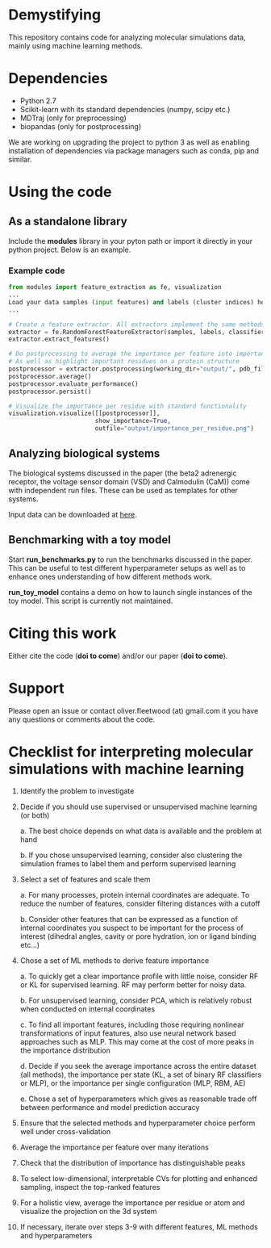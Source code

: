 # Demystifying

This repository contains code for analyzing molecular simulations data, mainly using machine learning methods.  

# Dependencies
 * Python 2.7
 * Scikit-learn with its standard dependencies (numpy, scipy etc.)
 * MDTraj (only for preprocessing)
 * biopandas (only for postprocessing)
 
We are working on upgrading the project to python 3 as well as enabling installation of dependencies via package managers such as conda, pip and similar. 

# Using the code

## As a standalone library
Include the __modules__ library in your pyton path or import it directly in your python project. Below is an example.
### Example code
```python
from modules import feature_extraction as fe, visualization
... 
Load your data samples (input features) and labels (cluster indices) here 
...

# Create a feature extractor. All extractors implement the same methods, but in this demo we use a Random Forest 
extractor = fe.RandomForestFeatureExtractor(samples, labels, classifier_kwargs={'n_estimators': 1000})
extractor.extract_features()

# Do postprocessing to average the importance per feature into importance per residues
# As well as highlight important residues on a protein structure
postprocessor = extractor.postprocessing(working_dir="output/", pdb_file="input/protein.pdb")
postprocessor.average()
postprocessor.evaluate_performance()
postprocessor.persist()

# Visualize the importance per residue with standard functionality
visualization.visualize([[postprocessor]],
                        show_importance=True,
                        outfile="output/importance_per_residue.png")

```


## Analyzing biological systems
The biological systems discussed in the paper (the beta2 adrenergic receptor, the voltage sensor domain (VSD) and Calmodulin (CaM)) come with independent run files. These can be used as templates for other systems. 

Input data can be downloaded at [here](https://drive.google.com/drive/folders/19V1mXz7Yu0V_2JZQ8wtgt7aZusAKs2Bb?usp=sharing).

## Benchmarking with a toy model
Start __run_benchmarks.py__ to run the benchmarks discussed in the paper. This can be useful to test different hyperparameter setups as well as to enhance ones understanding of how different methods work.

__run_toy_model__ contains a demo on how to launch single instances of the toy model. This script is currently not maintained.

# Citing this work
Either cite the code (__doi to come__) and/or our paper (__doi to come__).

# Support
Please open an issue or contact oliver.fleetwood (at) gmail.com it you have any questions or comments about the code. 

# Checklist for interpreting molecular simulations with machine learning 
1. Identify the problem to investigate

2. Decide if you should use supervised or unsupervised machine learning (or both)

    a. The best choice depends on what data is available and the problem at hand

    b. If you chose unsupervised learning, consider also clustering the simulation frames to label them and perform supervised learning 

3. Select a set of features and scale them

    a. For many processes, protein internal coordinates are adequate. To reduce the number of features, consider filtering distances with a cutoff
    
    b. Consider other features that can be expressed as a function of internal coordinates you suspect to be important for the process of interest (dihedral angles, cavity or pore hydration, ion or ligand binding etc...)

4. Chose a set of ML methods to derive feature importance

    a. To quickly get a clear importance profile with little noise, consider RF or KL for supervised learning. RF may perform better for noisy data.  

    b. For unsupervised learning, consider PCA, which is relatively robust when conducted on internal coordinates

    c. To find all important features, including those requiring nonlinear transformations of input features, also use neural network based approaches such as MLP. This may come at the cost of more peaks in the importance distribution

    d. Decide if you seek the average importance across the entire dataset (all methods), the importance per state (KL, a set of binary RF classifiers or MLP), or the importance per single configuration (MLP, RBM, AE) 

    e. Chose a set of hyperparameters which gives as reasonable trade off between performance and model prediction accuracy

5. Ensure that the selected methods and hyperparameter choice perform well under cross-validation

6. Average the importance per feature over many iterations

7. Check that the distribution of importance has distinguishable peaks

8. To select low-dimensional, interpretable CVs for plotting and enhanced sampling, inspect the top-ranked features 

9. For a holistic view, average the importance per residue or atom and visualize the projection on the 3d system 

10. If necessary, iterate over steps 3-9 with different features, ML methods and hyperparameters 

